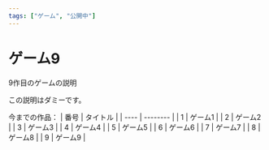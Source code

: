 ```yaml
---
tags: ["ゲーム", "公開中"]
---
```

# ゲーム9
9作目のゲームの説明

この説明はダミーです。

今までの作品：
| 番号 | タイトル |
| ---- | -------- |
|  1   | ゲーム1  |
|  2   | ゲーム2  |
|  3   | ゲーム3  |
|  4   | ゲーム4  |
|  5   | ゲーム5  |
|  6   | ゲーム6  |
|  7   | ゲーム7  |
|  8   | ゲーム8  |
|  9   | ゲーム9  |

